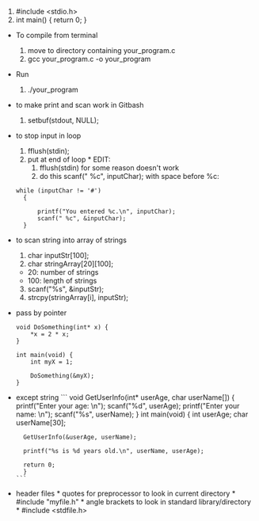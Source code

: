 1. #include <stdio.h>
2. int main() {
return 0;
}

* To compile from terminal
    1. move to directory containing your_program.c
    2. gcc your_program.c -o your_program
* Run
    1. ./your_program

* to make print and scan work in Gitbash
  1. setbuf(stdout, NULL);
* to stop input in loop
    1. fflush(stdin);
    2. put at end of loop
      * EDIT:
          1. fflush(stdin) for some reason doesn't work
          2. do this scanf(" %c", inputChar); with space before %c:

  ```
  while (inputChar != '#')
    {

        printf("You entered %c.\n", inputChar);
        scanf(" %c", &inputChar);
    }
  ```
* to scan string into array of strings
    1. char inputStr[100];
    2. char stringArray[20][100];
    * 20: number of strings
    * 100: length of strings
    3. scanf("%s", &inputStr);
    4. strcpy(stringArray[i], inputStr);

* pass by pointer
    ```
    void DoSomething(int* x) {
        *x = 2 * x;
    }

    int main(void) {
        int myX = 1;

        DoSomething(&myX);
    }
    ```
* except string
      ```
        void GetUserInfo(int* userAge, char userName[]) {
        printf("Enter your age: \n");
        scanf("%d", userAge);
        printf("Enter your name: \n");
        scanf("%s", userName);
        }
        int main(void) {
        int userAge;
        char userName[30];

        GetUserInfo(&userAge, userName);

        printf("%s is %d years old.\n", userName, userAge);

        return 0;
        }
      ```


* header files
      * quotes for preprocessor to look in current directory
          * #include "myfile.h"
      * angle brackets to look in standard library/directory
          * #include <stdfile.h>
